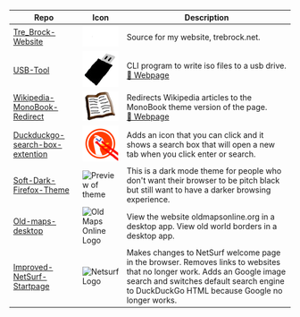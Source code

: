 | Repo  | Icon | Description |
| ------------- | ------------- | ------------- |
| [Tre_Brock-Website](https://github.com/Tre-brock/Tre_Brock-Website)  | <img src="https://raw.githubusercontent.com/Tre-brock/Tre_Brock-Website/master/files/tre.gif" alt="Animated Tre" width="64"> |  Source for my website, trebrock.net.  |
| [USB-Tool](https://github.com/Tre-brock/USB-Tool)|<img src="https://raw.githubusercontent.com/Tre-brock/USB-Tool/refs/heads/main/usb-icon.png" width="64" alt="USB"> |  CLI program to write iso files to a usb drive. <br>  [🔗 Webpage](https://trebrock.net/usb-tool/) |
| [Wikipedia-MonoBook-Redirect](https://github.com/Tre-brock/Wikipedia-MonoBook-Redirect) |<img src="https://raw.githubusercontent.com/Tre-brock/Wikipedia-MonoBook-Redirect/refs/heads/main/Icon.png" alt="Open Book" width="64"> |  Redirects Wikipedia articles to the MonoBook theme version of the page. <br> [🔗 Webpage](https://trebrock.net/monobook-redirect/)  |
|  [Duckduckgo-search-box-extention](https://github.com/Tre-brock/Duckduckgo-search-box-extention) |<img src="https://raw.githubusercontent.com/Tre-brock/Duckduckgo-search-box-extention/refs/heads/main/you%20dont%20want%20to%20know.png" alt="Duckduckgo Icon with laser eyes" width="64"> |  Adds an icon that you can click and it shows a search box that will open a new tab when you click enter or search.  |
| [Soft-Dark-Firefox-Theme](https://github.com/Tre-brock/Soft-Dark-Firefox-Theme)  |<img src="https://github.com/user-attachments/assets/eadee6b9-5700-493f-8df2-0c1fe6d4f9dc" alt="Preview of theme" width="300">|  This is a dark mode theme for people who don't want their browser to be pitch black but still want to have a darker browsing experience.  |
| [Old-maps-desktop](https://github.com/Tre-brock/Old-maps-desktop)  |<img src="https://github.com/user-attachments/assets/4532cd22-35e6-4957-b757-f4aabfc33321" alt="Old Maps Online Logo" width="300">| View the website oldmapsonline.org in a desktop app. View old world borders in a desktop app. |
| [Improved-NetSurf-Startpage](https://github.com/Tre-brock/Improved-NetSurf-Startpage)  |<img src="https://github.com/user-attachments/assets/2f8e0ed8-ca90-4de1-9113-a027ffe6bfdb" alt="Netsurf Logo" height="64">|  Makes changes to NetSurf welcome page in the browser. Removes links to websites that no longer work. Adds an Google image search and switches default search engine to DuckDuckGo HTML because Google no longer works.  |

